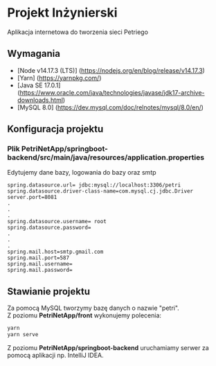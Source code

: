 # Projekt Inżynierski
Aplikacja internetowa do tworzenia sieci Petriego
## Wymagania
- [Node v14.17.3 (LTS)] (https://nodejs.org/en/blog/release/v14.17.3)
- [Yarn] (https://yarnpkg.com/)
- [Java SE 17.0.1] (https://www.oracle.com/java/technologies/javase/jdk17-archive-downloads.html)
- [MySQL 8.0] (https://dev.mysql.com/doc/relnotes/mysql/8.0/en/)
## Konfiguracja projektu
### Plik **PetriNetApp/springboot-backend/src/main/java/resources/application.properties**
Edytujemy dane bazy, logowania do bazy oraz smtp
```application.properties
spring.datasource.url= jdbc:mysql://localhost:3306/petri
spring.datasource.driver-class-name=com.mysql.cj.jdbc.Driver
server.port=8081
.
.
.
spring.datasource.username= root
spring.datasource.password=
.
.
.
spring.mail.host=smtp.gmail.com
spring.mail.port=587
spring.mail.username=
spring.mail.password=
```
## Stawianie projektu
Za pomocą MySQL tworzymy bazę danych o nazwie "petri".  
Z poziomu **PetriNetApp/front** wykonujemy polecenia: 
```powershell
yarn
yarn serve
```
Z poziomu **PetriNetApp/springboot-backend** uruchamiamy serwer za pomocą aplikacji np. IntelliJ IDEA.
